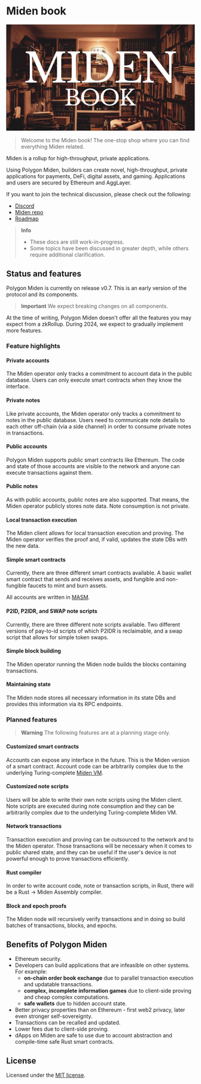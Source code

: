# Miden book

![Miden book image](img/book.png)

> Welcome to the Miden book! The one-stop shop where you can find everything Miden related.

Miden is a rollup for high-throughput, private applications.

Using Polygon Miden, builders can create novel, high-throughput, private applications for payments, DeFi, digital assets, and gaming. Applications and users are secured by Ethereum and AggLayer.

If you want to join the technical discussion, please check out the following:

* [Discord](https://discord.gg/0xpolygonRnD)
* [Miden repo](https://github.com/0xPolygonMiden)
* [Roadmap](roadmap.md)

> **Info**
> - These docs are still work-in-progress. 
> - Some topics have been discussed in greater depth, while others require additional clarification.

## Status and features

Polygon Miden is currently on release v0.7. This is an early version of the protocol and its components. 

> **Important**
> We expect breaking changes on all components.

At the time of writing, Polygon Miden doesn't offer all the features you may expect from a zkRollup. During 2024, we expect to gradually implement more features.

### Feature highlights

#### Private accounts

The Miden operator only tracks a commitment to account data in the public database. Users can only execute smart contracts when they know the interface.

#### Private notes

Like private accounts, the Miden operator only tracks a commitment to notes in the public database. Users need to communicate note details to each other off-chain (via a side channel) in order to consume private notes in transactions.

#### Public accounts

Polygon Miden supports public smart contracts like Ethereum. The code and state of those accounts are visible to the network and anyone can execute transactions against them.

#### Public notes

As with public accounts, public notes are also supported. That means, the Miden operator publicly stores note data. Note consumption is not private.

#### Local transaction execution

The Miden client allows for local transaction execution and proving. The Miden operator verifies the proof and, if valid, updates the state DBs with the new data.

#### Simple smart contracts

Currently, there are three different smart contracts available. A basic wallet smart contract that sends and receives assets, and fungible and non-fungible faucets to mint and burn assets.

All accounts are written in [MASM](https://0xpolygonmiden.github.io/miden-vm/user_docs/assembly/main.html).

#### P2ID, P2IDR, and SWAP note scripts

Currently, there are three different note scripts available. Two different versions of pay-to-id scripts of which P2IDR is reclaimable, and a swap script that allows for simple token swaps.

#### Simple block building

The Miden operator running the Miden node builds the blocks containing transactions.

#### Maintaining state

The Miden node stores all necessary information in its state DBs and provides this information via its RPC endpoints.

### Planned features

> **Warning**
> The following features are at a planning stage only.

#### Customized smart contracts

Accounts can expose any interface in the future. This is the Miden version of a smart contract. Account code can be arbitrarily complex due to the underlying Turing-complete [Miden VM](https://0xpolygonmiden.github.io/miden-vm/intro/main.html).

#### Customized note scripts

Users will be able to write their own note scripts using the Miden client. Note scripts are executed during note consumption and they can be arbitrarily complex due to the underlying Turing-complete Miden VM.

#### Network transactions

Transaction execution and proving can be outsourced to the network and to the Miden operator. Those transactions will be necessary when it comes to public shared state, and they can be useful if the user's device is not powerful enough to prove transactions efficiently.

#### Rust compiler

In order to write account code, note or transaction scripts, in Rust, there will be a Rust -> Miden Assembly compiler.

#### Block and epoch proofs

The Miden node will recursively verify transactions and in doing so build batches of transactions, blocks, and epochs.

## Benefits of Polygon Miden

* Ethereum security.
* Developers can build applications that are infeasible on other systems. For example:
   * **on-chain order book exchange** due to parallel transaction execution and updatable transactions.
   * **complex, incomplete information games** due to client-side proving and cheap complex computations.
   * **safe wallets** due to hidden account state.
* Better privacy properties than on Ethereum - first web2 privacy, later even stronger self-sovereignty.
* Transactions can be recalled and updated.
* Lower fees due to client-side proving.
* dApps on Miden are safe to use due to account abstraction and compile-time safe Rust smart contracts.

## License

Licensed under the [MIT license](http://opensource.org/licenses/MIT).
